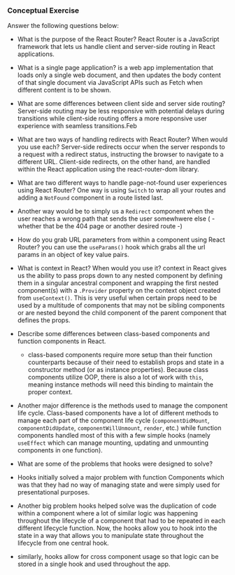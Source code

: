 ### Conceptual Exercise

Answer the following questions below:

- What is the purpose of the React Router?
React Router is a JavaScript framework that lets us handle client and server-side routing in React applications.

- What is a single page application?
 is a web app implementation that loads only a single web document, and then updates the body content of that single document via JavaScript APIs such as Fetch when different content is to be shown.

- What are some differences between client side and server side routing?
Server-side routing may be less responsive with potential delays during transitions while client-side routing offers a more responsive user experience with seamless transitions.Feb 

- What are two ways of handling redirects with React Router? When would you use each?
Server-side redirects occur when the server responds to a request with a redirect status, instructing the browser to navigate to a different URL. Client-side redirects, on the other hand, are handled within the React application using the react-router-dom library.

- What are two different ways to handle page-not-found user experiences using React Router? 
One way is using `Switch` to wrap all your routes and adding a `NotFound` component in a route listed last.
- Another way would be to simply us a `Redirect` component when the user reaches a wrong path that sends the user somewhwere else ( -whether that be the 404 page or another desired route -)

- How do you grab URL parameters from within a component using React Router?
you can use the `useParams()` hook which grabs all the url params in an object of key value pairs.

- What is context in React? When would you use it?
context in React gives us the ability to pass props down to any nested component by defining them in a singular ancestral component and wrapping the first nested component(s) with a `.Provider` property on the context object created from `useContext()`. This is very useful when certain props need to be used by a multitude of components that may not be sibling components or are nested beyond the child component of the parent component that defines the props.

- Describe some differences between class-based components and function
  components in React.
  - class-based components require more setup than their function counterparts because of their need to establish props and state in a constructor method (or as instance properties). Because class components utilize OOP, there is also a lot of work with `this`, meaning instance methods will need this binding to maintain the proper context.
- Another major difference is the methods used to manage the component life cycle. Class-based components have a lot of different methods to manage each part of the component life cycle (`componentDidMount`, `componentDidUpdate`, `componentWillUnmount`, `render`, etc.) while function components handled most of this with a few simple hooks (namely `useEffect` which can manage mounting, updating and unmounting components in one function).

- What are some of the problems that hooks were designed to solve?
- Hooks initially solved a major problem with function Components which was that they had no way of managing state and were simply used for presentational purposes.
- Another big problem hooks helped solve was the duplication of code within a component where a lot of similar logic was happening throughout the lifecycle of a component that had to be repeated in each different lifecycle function. Now, the hooks allow you to hook into the state in a way that allows you to manipulate state throughout the lifecycle from one central hook.
- similarly, hooks allow for cross component usage so that logic can be stored in a single hook and used throughout the app.